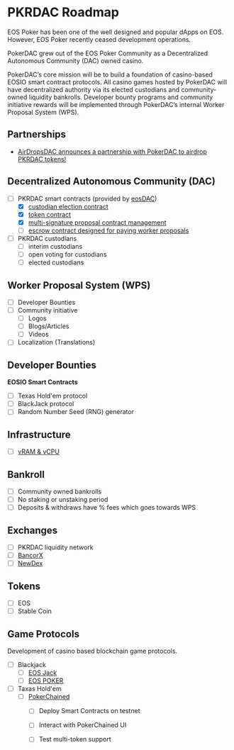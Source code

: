 # PKRDAC Roadmap

EOS Poker has been one of the well designed and popular dApps on EOS. However, EOS Poker recently ceased development operations.

PokerDAC grew out of the EOS Poker Community as a Decentralized Autonomous Community (DAC) owned casino.

PokerDAC’s core mission will be to build a foundation of casino-based EOSIO smart contract protocols. All casino games hosted by PokerDAC will have decentralized authority via its elected custodians and community-owned liquidity bankrolls. Developer bounty programs and community initiative rewards will be implemented through PokerDAC’s internal Worker Proposal System (WPS).

## Partnerships

- [AirDropsDAC announces a partnership with PokerDAC to airdrop PKRDAC tokens!](https://medium.com/@airdropsdac/airdropsdac-announces-a-partnership-with-pokerdac-to-airdrop-pkrdac-tokens-3c5f0d6605ba)

## Decentralized Autonomous Community (DAC)

- [ ] PKRDAC smart contracts (provided by [eosDAC](https://eosdac.io/))
  - [x] [custodian election contract](https://github.com/eosdac/daccustodian)
  - [x] [token contract](https://github.com/eosdac/eosdactoken)
  - [x] [multi-signature proposal contract management](https://github.com/eosdac/dacmultisigs)
  - [ ] [escrow contract designed for paying worker proposals](https://github.com/eosdac/dacescrow)
- [ ] PKRDAC custodians
  - [ ] interim custodians
  - [ ] open voting for custodians
  - [ ] elected custodians

## Worker Proposal System (WPS)

- [ ] Developer Bounties
- [ ] Community initiative
  - [ ] Logos
  - [ ] Blogs/Articles
  - [ ] Videos
- [ ] Localization (Translations)

## Developer Bounties

**EOSIO Smart Contracts**

- [ ] Texas Hold'em protocol
- [ ] BlackJack protocol
- [ ] Random Number Seed (RNG) generator

## Infrastructure

- [ ] [vRAM & vCPU](https://liquidapps.io)

## Bankroll

- [ ] Community owned bankrolls
- [ ] No staking or unstaking period
- [ ] Deposits & withdraws have % fees which goes towards WPS

## Exchanges

- [ ] PKRDAC liquidity network
- [ ] [BancorX](https://eos.bancor.network)
- [ ] [NewDex](https://newdex.io)

## Tokens

- [ ] EOS
- [ ] Stable Coin

## Game Protocols

Development of casino based blockchain game protocols.

- [ ] Blackjack
  - [ ] [EOS Jack](https://eosjack.io)
  - [ ] [EOS POKER](https://eospoker.win)
- [ ] Taxas Hold'em
  - [ ] [PokerChained](https://github.com/GrapheneLab/PokerChained)
    - [ ] Deploy Smart Contracts on testnet
    - [ ] Interact with PokerChained UI
    - [ ] Test multi-token support

